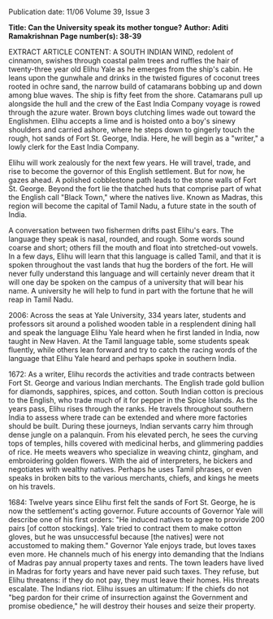 Publication date: 11/06
Volume 39, Issue 3

**Title: Can the University speak its mother tongue?**
**Author: Aditi Ramakrishnan**
**Page number(s): 38-39**

EXTRACT ARTICLE CONTENT:
A SOUTH INDIAN WIND, redolent of cinnamon, swishes through coastal palm trees and ruffles the hair of twenty-three year old Elihu Yale as he emerges from the ship's cabin. He leans upon the gunwhale and drinks in the twisted figures of coconut trees rooted in ochre sand, the narrow build of catamarans bobbing up and down among blue waves. The ship is fifty feet from the shore. Catamarans pull up alongside the hull and the crew of the East India Company voyage is rowed through the azure water. Brown boys clutching limes wade out toward the Englishmen. Elihu accepts a lime and is hoisted onto a boy's sinewy shoulders and carried ashore, where he steps down to gingerly touch the rough, hot sands of Fort St. George, India. Here, he will begin as a "writer," a lowly clerk for the East India Company.

Elihu will work zealously for the next few years. He will travel, trade, and rise to become the governor of this English settlement. But for now, he gazes ahead. A polished cobblestone path leads to the stone walls of Fort St. George. Beyond the fort lie the thatched huts that comprise part of what the English call "Black Town," where the natives live. Known as Madras, this region will become the capital of Tamil Nadu, a future state in the south of India.


A conversation between two fishermen drifts past Elihu's ears. The language they speak is nasal, rounded, and rough. Some words sound coarse and short; others fill the mouth and float into stretched-out vowels. In a few days, Elihu will learn that this language is called Tamil, and that it is spoken throughout the vast lands that hug the borders of the fort. He will never fully understand this language and will certainly never dream that it will one day be spoken on the campus of a university that will bear his name. A university he will help to fund in part with the fortune that he will reap in Tamil Nadu.

2006: Across the seas at Yale University, 334 years later, students and professors sit around a polished wooden table in a resplendent dining hall and speak the language Elihu Yale heard when he first landed in India, now taught in New Haven. At the Tamil language table, some students speak fluently, while others lean forward and try to catch the racing words of the language that Elihu Yale heard and perhaps spoke in southern India.

1672: As a writer, Elihu records the activities and trade contracts between Fort St. George and various Indian merchants. The English trade gold bullion for diamonds, sapphires, spices, and cotton. South Indian cotton is precious to the English, who trade much of it for pepper in the Spice Islands. As the years pass, Elihu rises through the ranks. He travels throughout southern India to assess where trade can be extended and where more factories should be built. During these journeys, Indian servants carry him through dense jungle on a palanquin. From his elevated perch, he sees the curving tops of temples, hills covered with medicinal herbs, and glimmering paddies of rice. He meets weavers who specialize in weaving chintz, gingham, and embroidering golden flowers. With the aid of interpreters, he bickers and negotiates with wealthy natives. Perhaps he uses Tamil phrases, or even speaks in broken bits to the various merchants, chiefs, and kings he meets on his travels.

1684: Twelve years since Elihu first felt the sands of Fort St. George, he is now the settlement's acting governor. Future accounts of Governor Yale will describe one of his first orders: "He induced natives to agree to provide 200 pairs [of cotton stockings]. Yale tried to contract them to make cotton gloves, but he was unsuccessful because [the natives] were not accustomed to making them." Governor Yale enjoys trade, but loves taxes even more. He channels much of his energy into demanding that the Indians of Madras pay annual property taxes and rents. The town leaders have lived in Madras for forty years and have never paid such taxes. They refuse, but Elihu threatens: if they do not pay, they must leave their homes. His threats escalate. The Indians riot. Elihu issues an ultimatum: If the chiefs do not "beg pardon for their crime of insurrection against the Government and promise obedience," he will destroy their houses and seize their property.